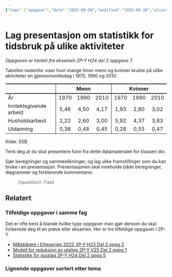 ```yaml
---
{"tags":["oppgave"],"date":"2025-09-28","modified":"2025-09-28","aliases":[],"dg-publish":true,"temaer":["presenter statistikk"],"fag":["2p-y"],"eksamen":"h24","del":2,"oppgave":7,"title":"Lag presentasjon om statistikk for tidsbruk på ulike aktiviteter","source":null,"todo":["fasit","løsningsforslag"],"permalink":"/lag-presentasjon-om-statistikk-for-tidsbruk-pa-ulike-aktiviteter/","dgPassFrontmatter":true}
---
```



# Lag presentasjon om statistikk for tidsbruk på ulike aktiviteter

<p><span><em>Oppgaven er hentet fra eksamen 2P-Y H24 del 2 oppgave 7.</em></span></p>

Tabellen nedenfor viser hvor mange timer menn og kvinner brukte på ulike aktiviteter en gjennomsnittsdag i 1970, 1990 og 2010:  

<table style="text-align: center;"> <tr style="border-top: 2pt solid;"> <th style="border-bottom: 2pt solid; text-align: center; border-right: 1pt solid;"></th> <th colspan=3 style="border-bottom: 2pt solid; border-right: 1pt solid;  text-align: center;">Menn</th> <th colspan=3 style="border-bottom: 2pt solid; text-align: center;">Kvinner</th> </tr> <tr> <td style="text-align: left; border-right: 1pt solid;">År</td> <td>1970</td> <td>1990</td> <td style="border-right: 1pt solid">2010</td> <td>1970</td> <td>1990</td> <td>2010</td> </tr> <tr> <td style="text-align: left; border-right: 1pt solid;">Inntektsgivende arbeid</td> <td> 5,48 </td> <td> 4,50 </td> <td style="border-right: 1pt solid"> 4,17 </td> <td> 1,93 </td> <td> 2,80 </td> <td> 3,02 </td> </tr> <tr> <td style="text-align: left; border-right: 1pt solid;">Husholdsarbeid</td> <td> 2,22 </td> <td> 2,60 </td> <td style="border-right: 1pt solid"> 3,00 </td> <td> 5,92 </td> <td> 4,37 </td> <td> 3,83 </td> </tr> <tr> <td style="text-align: left; border-right: 1pt solid;">Utdanning</td> <td> 0,38 </td> <td> 0,48 </td> <td style="border-right: 1pt solid"> 0,45 </td> <td> 0,28 </td> <td> 0,55 </td> <td> 0,47 </td> </tr> </table>
Kilde: SSB  

Tenk deg at du skal presentere funn fra dette datamaterialet for klassen din.

Gjør beregninger og sammenlikninger, og lag ulike framstillinger som du kan bruke i en presentasjon. Presentasjonen skal inneholde både beregninger, diagrammer og forklarende kommentarer.

>[!question]- Fasit
> 
>

## Relatert
<h3><span>Tilfeldige oppgaver i samme fag</span></h3><p><span>Det er ofte best å blande hvilke type oppgaver man gjør dersom du skal forberede deg til en prøve eller eksamen. Her er tre tilfeldige oppgaver i 2P-Y.</span></p><div><ul class="dataview list-view-ul"><li><span><a data-tooltip-position="top" aria-label="Målskårere i Eliteserien 2022.md" data-href="Målskårere i Eliteserien 2022.md" href="Målskårere i Eliteserien 2022.md" class="internal-link" target="_blank" rel="noopener nofollow">Målskårere i Eliteserien 2022 2P-Y H23 Del 2 oppg 2</a></span></li><li><span><a data-tooltip-position="top" aria-label="Modell for reduksjon av utslipp.md" data-href="Modell for reduksjon av utslipp.md" href="Modell for reduksjon av utslipp.md" class="internal-link" target="_blank" rel="noopener nofollow">Modell for reduksjon av utslipp 2P-Y V25 Del 2 oppg 1</a></span></li><li><span><a data-tooltip-position="top" aria-label="Statistikk for quizlag.md" data-href="Statistikk for quizlag.md" href="Statistikk for quizlag.md" class="internal-link" target="_blank" rel="noopener nofollow">Statistikk for quizlag 2P-Y H24 Del 2 oppg 5</a></span></li></ul></div><h3><span>Lignende oppgaver sortert etter tema</span></h3>
